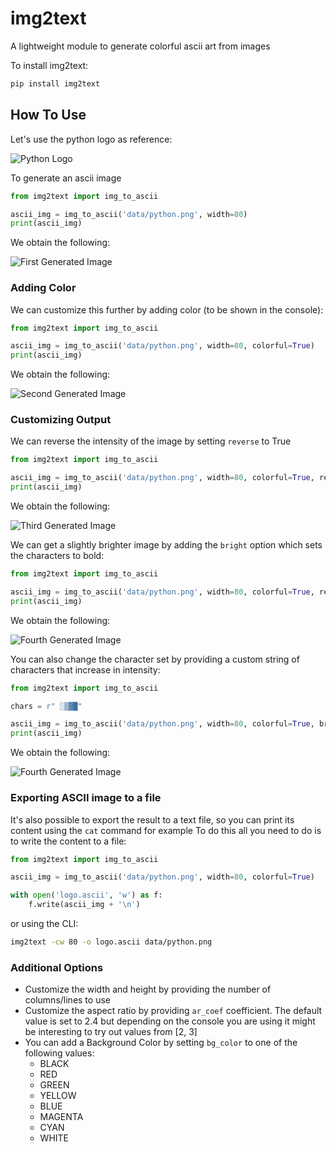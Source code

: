 # img2text

A lightweight module to generate colorful ascii art from images

To install img2text:
```python
pip install img2text 
```

## How To Use
Let's use the python logo as reference:

![Python Logo](data/python.png)

To generate an ascii image

```python
from img2text import img_to_ascii

ascii_img = img_to_ascii('data/python.png', width=80)
print(ascii_img)
```

We obtain the following:

![First Generated Image](data/gen1.png)

### Adding Color
We can customize this further by adding color (to be shown in the console):

```python
from img2text import img_to_ascii

ascii_img = img_to_ascii('data/python.png', width=80, colorful=True)
print(ascii_img)
```

We obtain the following:

![Second Generated Image](data/gen2.png)

### Customizing Output
We can reverse the intensity of the image by setting `reverse` to True

```python
from img2text import img_to_ascii

ascii_img = img_to_ascii('data/python.png', width=80, colorful=True, reverse=True)
print(ascii_img)
```

We obtain the following:

![Third Generated Image](data/gen3.png)


We can get a slightly brighter image by adding the `bright` option which sets the characters to bold:

```python
from img2text import img_to_ascii

ascii_img = img_to_ascii('data/python.png', width=80, colorful=True, reverse=True, bright=True)
print(ascii_img)
```

We obtain the following:

![Fourth Generated Image](data/gen4.png)

You can also change the character set by providing a custom string of characters that increase in intensity:
```python
from img2text import img_to_ascii

chars = r" ░▒▓█"

ascii_img = img_to_ascii('data/python.png', width=80, colorful=True, bright=True, chars=chars)
print(ascii_img)
```

We obtain the following:

![Fourth Generated Image](data/gen5.png)

### Exporting ASCII image to a file
It's also possible to export the result to a text file, so you can print its content using the `cat` command for example
To do this all you need to do is to write the content to a file:

```python
from img2text import img_to_ascii

ascii_img = img_to_ascii('data/python.png', width=80, colorful=True)

with open('logo.ascii', 'w') as f:
    f.write(ascii_img + '\n')
```

or using the CLI:

```bash
img2text -cw 80 -o logo.ascii data/python.png
```

### Additional Options
- Customize the width and height by providing the number of columns/lines to use
- Customize the aspect ratio by providing `ar_coef` coefficient. The default value is set to 2.4 
but depending on the console you are using it might be interesting to try out values from [2, 3]
- You can add a Background Color by setting `bg_color` to one of the following values:
    - BLACK
    - RED
    - GREEN
    - YELLOW
    - BLUE
    - MAGENTA
    - CYAN
    - WHITE
